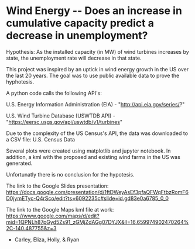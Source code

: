 # Wind Energy -- Does an increase in cumulative capacity predict a decrease in unemployment?

Hypothesis: As the installed capacity (in MW) of wind turbines increases by state, the unemployment rate will decrease in that state. 

This project was inspired by an uptick in wind energy growth in the US over the last 20 years. The goal was to use public available data to prove the hyphotesis.

A python code calls the following API's:

  U.S. Energy Information Administration (EIA) - "http://api.eia.gov/series/?"
  
  U.S. Wind Turbine Database (USWTDB API) - "https://eersc.usgs.gov/api/uswtdb/v1/turbines"
  
Due to the complexity of the US Census's API, the data was downloaded to a CSV file: U.S. Census Data

Several plots were created using matplotlib and jupyter notebook. In addition, a kml with the proposed and existing wind farms in the US was generated. 

Unfortunatly there is no conclusion for the hypotesis. 
  
The link to the Google Slides presentation: 
https://docs.google.com/presentation/d/1ftDWeyAsEf3pfaQFWqFtbzRomF6D0jymETyc-Q4rSco/edit?ts=6092235c#slide=id.gd83e0a6785_0_0

The link to the Google Maps kml file at work:
https://www.google.com/maps/d/edit?mid=1QPNLh87pGyd5Zs91_zGMjZdAGg07DYJX&ll=16.659974902470264%2C-140.487755&z=3

- Carley, Eliza, Holly, & Ryan
